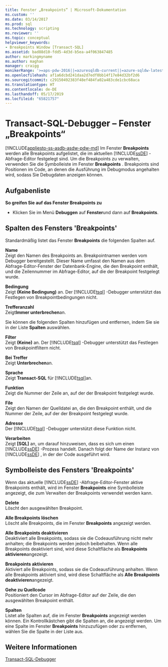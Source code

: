 ```yaml
---
title: Fenster „Breakpoints“ | Microsoft-Dokumentation
ms.custom: ''
ms.date: 03/14/2017
ms.prod: sql
ms.technology: scripting
ms.reviewer: ''
ms.topic: conceptual
helpviewer_keywords:
- Breakpoints Window [Transact-SQL]
ms.assetid: bad88d10-fdd5-4d3d-b5ea-a4f063847485
author: markingmyname
ms.author: maghan
manager: craigg
monikerRange: '>=aps-pdw-2016||=azuresqldb-current||=azure-sqldw-latest||>=sql-server-2016||=sqlallproducts-allversions||>=sql-server-linux-2017||=azuresqldb-mi-current'
ms.openlocfilehash: af1a6dcbd241daa2d7edf0bb14f17e84d32bf2d6
ms.sourcegitcommit: c29150492383f48ef484fa02a483cde1cbc68aca
ms.translationtype: HT
ms.contentlocale: de-DE
ms.lasthandoff: 05/17/2019
ms.locfileid: "65821757"
---
```

# <a name="transact-sql-debugger---breakpoints-window"></a>Transact-SQL-Debugger – Fenster „Breakpoints“
[!INCLUDE[appliesto-ss-asdb-asdw-pdw-md](../../includes/appliesto-ss-asdb-asdw-pdw-md.md)]
  Im Fenster **Breakpoints** werden alle Breakpoints aufgelistet, die im aktuellen [!INCLUDE[ssDE](../../includes/ssde-md.md)] -Abfrage-Editor festgelegt sind. Um die Breakpoints zu verwalten, verwenden Sie die Symbolleiste im Fenster **Breakpoints** . Breakpoints sind Positionen im Code, an denen die Ausführung im Debugmodus angehalten wird, sodass Sie Debugdaten anzeigen können.  
  
## <a name="task-list"></a>Aufgabenliste  
 **So greifen Sie auf das Fenster Breakpoints zu**  
  
-   Klicken Sie im Menü **Debuggen** auf **Fenster**und dann auf **Breakpoints**.  
  
## <a name="breakpoints-window-columns"></a>Spalten des Fensters 'Breakpoints'  
 Standardmäßig listet das Fenster **Breakpoints** die folgenden Spalten auf.  
  
 **Name**  
 Zeigt den Namen des Breakpoints an. Breakpointnamen werden vom Debugger bereitgestellt. Dieser Name umfasst den Namen aus dem Abfrage-Editor-Fenster der Datenbank-Engine, die den Breakpoint enthält, und die Zeilennummer im Abfrage-Editor, auf die der Breakpoint festgelegt wurde.  
  
 **Bedingung**  
 Zeigt **(Keine Bedingung)** an. Der [!INCLUDE[tsql](../../includes/tsql-md.md)] -Debugger unterstützt das Festlegen von Breakpointbedingungen nicht.  
  
 **Trefferanzahl**  
 Zeigt**Immer unterbrechen**an.  
  
 Sie können die folgenden Spalten hinzufügen und entfernen, indem Sie sie in der Liste **Spalten** auswählen.  
  
 **Filter**  
 Zeigt **(Keine)** an. Der [!INCLUDE[tsql](../../includes/tsql-md.md)] -Debugger unterstützt das Festlegen von Breakpointfiltern nicht.  
  
 **Bei Treffer**  
 Zeigt **Unterbrechen**an.  
  
 **Sprache**  
 Zeigt **Transact-SQL** für [!INCLUDE[tsql](../../includes/tsql-md.md)]an.  
  
 **Funktion**  
 Zeigt die Nummer der Zeile an, auf der der Breakpoint festgelegt wurde.  
  
 **File**  
 Zeigt den Namen der Quelldatei an, die den Breakpoint enthält, und die Nummer der Zeile, auf der der Breakpoint festgelegt wurde.  
  
 **Adresse**  
 Der [!INCLUDE[tsql](../../includes/tsql-md.md)] -Debugger unterstützt diese Funktion nicht.  
  
 **Verarbeiten**  
 Zeigt **[SQL]** an, um darauf hinzuweisen, dass es sich um einen [!INCLUDE[ssDE](../../includes/ssde-md.md)] -Prozess handelt. Danach folgt der Name der Instanz von [!INCLUDE[ssDE](../../includes/ssde-md.md)] , in der der Code ausgeführt wird.  
  
## <a name="breakpoints-window-toolbar"></a>Symbolleiste des Fensters 'Breakpoints'  
 Wenn das aktuelle [!INCLUDE[ssDE](../../includes/ssde-md.md)] -Abfrage-Editor-Fenster aktive Breakpoints enthält, wird im Fenster **Breakpoints** eine Symbolleiste angezeigt, die zum Verwalten der Breakpoints verwendet werden kann.  
  
 **Delete**  
 Löscht den ausgewählten Breakpoint.  
  
 **Alle Breakpoints löschen**  
 Löscht alle Breakpoints, die im Fenster **Breakpoints** angezeigt werden.  
  
 **Alle Breakpoints deaktivieren**  
 Deaktiviert alle Breakpoints, sodass sie die Codeausführung nicht mehr anhalten; die Breakpoints werden jedoch beibehalten. Wenn alle Breakpoints deaktiviert sind, wird diese Schaltfläche als **Breakpoints aktivieren**angezeigt.  
  
 **Breakpoints aktivieren**  
 Aktiviert alle Breakpoints, sodass sie die Codeausführung anhalten. Wenn alle Breakpoints aktiviert sind, wird diese Schaltfläche als **Alle Breakpoints deaktivieren**angezeigt.  
  
 **Gehe zu Quellcode**  
 Positioniert den Cursor im Abfrage-Editor auf der Zeile, die den ausgewählten Breakpoint enthält.  
  
 **Spalten**  
 Listet alle Spalten auf, die im Fenster **Breakpoints** angezeigt werden können. Ein Kontrollkästchen gibt die Spalten an, die angezeigt werden. Um eine Spalte im Fenster **Breakpoints** hinzuzufügen oder zu entfernen, wählen Sie die Spalte in der Liste aus.  
  
## <a name="see-also"></a>Weitere Informationen  
 [Transact-SQL-Debugger](../../relational-databases/scripting/transact-sql-debugger.md)  
